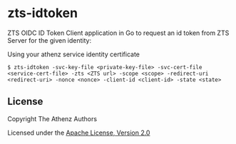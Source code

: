 zts-idtoken
===========

ZTS OIDC ID Token Client application in Go to request an id token from
ZTS Server for the given identity:

Using your athenz service identity certificate

```shell
$ zts-idtoken -svc-key-file <private-key-file> -svc-cert-file <service-cert-file> -zts <ZTS url> -scope <scope> -redirect-uri <redirect-uri> -nonce <nonce> -client-id <client-id> -state <state>
```

## License

Copyright The Athenz Authors

Licensed under the [Apache License, Version 2.0](http://www.apache.org/licenses/LICENSE-2.0)
